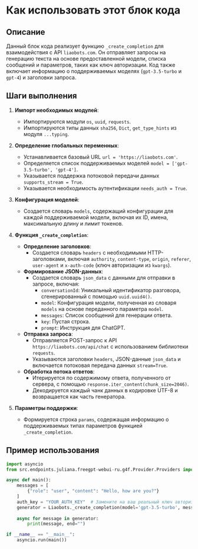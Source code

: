 Как использовать этот блок кода
=========================================================================================

Описание
-------------------------
Данный блок кода реализует функцию `_create_completion` для взаимодействия с API `liaobots.com`. Он отправляет запросы на генерацию текста на основе предоставленной модели, списка сообщений и параметров, таких как ключ авторизации. Код также включает информацию о поддерживаемых моделях (`gpt-3.5-turbo` и `gpt-4`) и заголовки запроса.

Шаги выполнения
-------------------------
1. **Импорт необходимых модулей**:
   - Импортируются модули `os`, `uuid`, `requests`.
   - Импортируются типы данных `sha256`, `Dict`, `get_type_hints` из модуля `...typing`.

2. **Определение глобальных переменных**:
   - Устанавливается базовый URL `url = 'https://liaobots.com'`.
   - Определяется список поддерживаемых моделей `model = ['gpt-3.5-turbo', 'gpt-4']`.
   - Указывается поддержка потоковой передачи данных `supports_stream = True`.
   - Указывается необходимость аутентификации `needs_auth = True`.

3. **Конфигурация моделей**:
   - Создается словарь `models`, содержащий конфигурации для каждой поддерживаемой модели, включая их ID, имена, максимальную длину и лимит токенов.

4. **Функция `_create_completion`**:
   - **Определение заголовков**:
     - Создается словарь `headers` с необходимыми HTTP-заголовками, включая `authority`, `content-type`, `origin`, `referer`, `user-agent` и `x-auth-code` (ключ авторизации из `kwargs`).
   - **Формирование JSON-данных**:
     - Создается словарь `json_data` с данными для отправки в запросе, включая:
       - `conversationId`: Уникальный идентификатор разговора, сгенерированный с помощью `uuid.uuid4()`.
       - `model`: Конфигурация модели, полученная из словаря `models` на основе переданного параметра `model`.
       - `messages`: Список сообщений для генерации ответа.
       - `key`: Пустая строка.
       - `prompt`: Инструкция для ChatGPT.
   - **Отправка запроса**:
     - Отправляется POST-запрос к API `https://liaobots.com/api/chat` с использованием библиотеки `requests`.
     - Указываются заголовки `headers`, JSON-данные `json_data` и включается потоковая передача данных `stream=True`.
   - **Обработка потока ответов**:
     - Итерируется по содержимому ответа, полученного от сервера, с помощью `response.iter_content(chunk_size=2046)`.
     - Декодируется каждый чанк данных в кодировке UTF-8 и возвращается как часть генератора.

5. **Параметры поддержки**:
   - Формируется строка `params`, содержащая информацию о поддерживаемых типах параметров функцией `_create_completion`.

Пример использования
-------------------------

```python
import asyncio
from src.endpoints.juliana.freegpt-webui-ru.g4f.Provider.Providers import Liaobots

async def main():
    messages = [
        {"role": "user", "content": "Hello, how are you?"}
    ]
    auth_key = "YOUR_AUTH_KEY"  # Замените на ваш реальный ключ авторизации
    generator = Liaobots._create_completion(model='gpt-3.5-turbo', messages=messages, stream=True, auth=auth_key)
    
    async for message in generator:
        print(message, end="")

if __name__ == "__main__":
    asyncio.run(main())